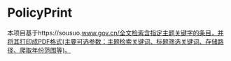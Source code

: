 # PolicyPrint
本项目基于https://sousuo.www.gov.cn/全文检索含指定主题关键字的条目，并将其打印成PDF格式(主要可选参数：主题检索关键词、标题筛选关键词、存储路径、爬取年份范围等)。
